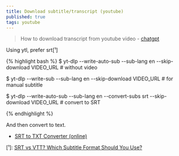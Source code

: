 ```yaml
---
title: Download subtitle/transcript (youtube)
published: true
tags: youtube
---
```

> How to download transcript from youtube video - [chatgpt](https://chatgpt.com/share/6783ce5a-74ec-800d-8d80-07957370e86b)

Using ytl, prefer srt[¹]

{% highlight bash %}
$ yt-dlp --write-auto-sub --sub-lang en --skip-download VIDEO_URL    # without video

$ yt-dlp --write-sub --sub-lang en --skip-download VIDEO_URL         # for manual subtitle

$ yt-dlp --write-auto-sub --sub-lang en --convert-subs srt --skip-download VIDEO_URL    # convert  to SRT

{% endhighlight %}

And then convert to text.
- [SRT to TXT Converter (online)](https://converts.me/tools/conversion/subtitle/srt-to-txt)

[¹]: [SRT vs VTT? Which Subtitle Format Should You Use?](https://www.getsubly.com/post/srt-vtt)
